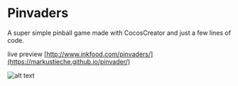 # Pinvaders
A super simple pinball game made with CocosCreator and just a few lines of code.

live preview
[http://www.inkfood.com/pinvaders/](https://markustieche.github.io/pinvader/)

![alt text](https://raw.githubusercontent.com/inkfood/pinvader/master/inGameScreen_small.png)
